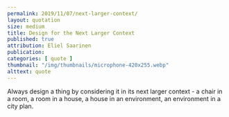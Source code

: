 ```yaml
---
permalink: 2019/11/07/next-larger-context/
layout: quotation
size: medium
title: Design for the Next Larger Context
published: true
attribution: Eliel Saarinen
publication:
categories: [ quote ]
thumbnail: "/img/thumbnails/microphone-420x255.webp"
alttext: quote
---
```


Always design a thing by considering it in its next larger context - a chair in a room, a 
room in a house, a house in an environment, an environment in a city plan.
